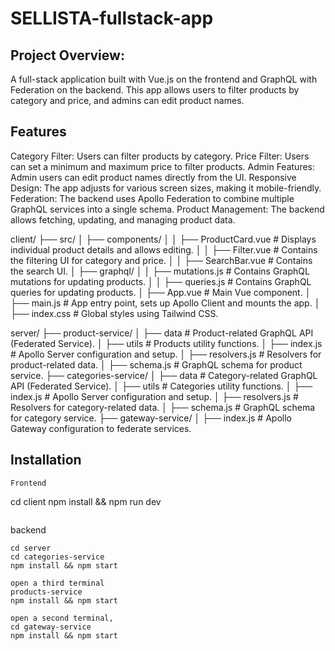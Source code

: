 # SELLISTA-fullstack-app

## Project Overview: 
A full-stack application built with Vue.js on the frontend and GraphQL with Federation on the backend. This app allows users to filter products by category and price, and admins can edit product names.


## Features
Category Filter: Users can filter products by category.
Price Filter: Users can set a minimum and maximum price to filter products.
Admin Features: Admin users can edit product names directly from the UI.
Responsive Design: The app adjusts for various screen sizes, making it mobile-friendly.
Federation: The backend uses Apollo Federation to combine multiple GraphQL services into a single schema.
Product Management: The backend allows fetching, updating, and managing product data.


client/
├── src/
│   ├── components/
│   │   ├── ProductCard.vue         # Displays individual product details and allows editing.
│   │   ├── Filter.vue              # Contains the filtering UI for category and price.
│   │   ├── SearchBar.vue           # Contains the search UI.
│   ├── graphql/
│   │   ├── mutations.js            # Contains GraphQL mutations for updating products.
│   │   ├── queries.js              # Contains GraphQL queries for updating products.
│   ├── App.vue                     # Main Vue component.
│   ├── main.js                     # App entry point, sets up Apollo Client and mounts the app.
│   ├── index.css                   # Global styles using Tailwind CSS.

server/
├── product-service/
│   ├── data                        # Product-related GraphQL API (Federated Service).
│   ├── utils                       # Products utility functions.
│   ├── index.js                    # Apollo Server configuration and setup.
│   ├── resolvers.js                # Resolvers for product-related data.
│   ├── schema.js                   # GraphQL schema for product service.
├── categories-service/
│   ├── data                        # Category-related GraphQL API (Federated Service).
│   ├── utils                       # Categories utility functions.
│   ├── index.js                    # Apollo Server configuration and setup.
│   ├── resolvers.js                # Resolvers for category-related data.
│   ├── schema.js                   # GraphQL schema for category service.
├── gateway-service/
│   ├── index.js                    # Apollo Gateway configuration to federate services.




## Installation

```
Frontend
```
cd client
npm install && npm run dev
```

```
backend
```
cd server
cd categories-service 
npm install && npm start

open a third terminal 
products-service
npm install && npm start

open a second terminal,
cd gateway-service
npm install && npm start

```




